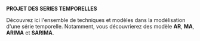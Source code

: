 **PROJET DES SERIES TEMPORELLES**

Découvrez ici l'ensemble de techniques et modèles dans la modélisation d'une série temporelle. Notamment, vous découvrierez des modèle **AR**, **MA**, **ARIMA** et **SARIMA**.
